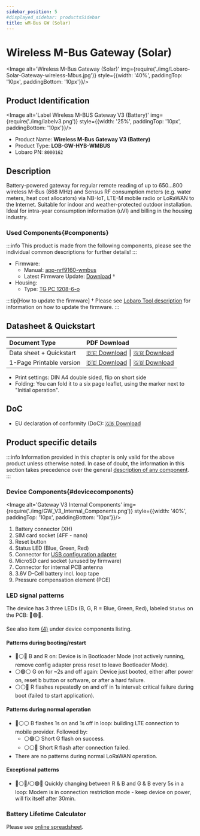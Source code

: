 ```yaml
---
sidebar_position: 5
#displayed_sidebar: productsSidebar
title: wM-Bus GW (Solar)
---
```


# Wireless M-Bus Gateway (Solar)

<Image alt='Wireless M-Bus Gateway (Solar)'
img={require('./img/Lobaro-Solar-Gateway-wireless-Mbus.jpg')}
style={{width: '40%', paddingTop: '10px', paddingBottom: '10px'}}/>

## Product Identification

<Image alt='Label Wireless M-BUS Gateway V3 (Battery)'
img={require('./img/labelv3.png')}
style={{width: '25%', paddingTop: '10px', paddingBottom: '10px'}}/>

* Product Name: **Wireless M-Bus Gateway V3 (Battery)**
* Product Type: **LOB-GW-HYB-WMBUS**
* Lobaro PN: `8000162`

## Description

Battery-powered gateway for regular remote reading of up to 650...800 wireless M-Bus (868 MHz) and Sensus RF consumption
meters (e.g. water meters, heat cost allocators) via NB-IoT, LTE-M mobile radio or LoRaWAN to the Internet. Suitable for
indoor and weather-protected outdoor installation. Ideal for intra-year consumption information (uVI) and billing in the
housing industry.

### Used Components{#components}

:::info
This product is made from the following components, please see the individual common descriptions for
further details!
:::

* Firmware:
    * Manual: [app-nrf9160-wmbus](/components/firmware/app-nrf9160-wmbus/introduction.md)
    * Latest Firmware Update: [Download](https://files.lobaro.com/s/9Zo3KQnXJDHNMgE) †
* Housing:
    * Type: [TG PC 1208-6-o](/components/enclosures/spelsberg_TG_PC_1208-6-o.md)

:::tip[How to update the firmware]
† Please see [Lobaro Tool description](/configuration/lobaro-config-tool#fwupdate) for information on how to update the
firmware.
:::

## Datasheet & Quickstart

| Document Type            | PDF Download                                                                                                                                                 |
|:-------------------------|:-------------------------------------------------------------------------------------------------------------------------------------------------------------|
| Data sheet + Quickstart  | [🇩🇪 Download](https://files.lobaro.com/index.php/s/SArz8mXdRTwyCHQ/download) ⎮ [🇬🇧 Download](https://files.lobaro.com/index.php/s/zS2J32EZX6mTxtQ/download) |
| 1-Page Printable version | [🇩🇪 Download](https://files.lobaro.com/index.php/s/r6M8kEsE2jwEQGx/download) ⎮ [🇬🇧 Download](https://files.lobaro.com/index.php/s/yFiXeAX7yoBH67s/download) |

* Print settings: DIN A4 double sided, flip on short side
* Folding: You can fold it to a six page leaflet, using the marker next to "Initial operation".

## DoC

* EU declaration of conformity (DoC): [🇬🇧 Download](https://files.lobaro.com/index.php/s/BKTJMPwmcg9Hs3n/download)

## Product specific details

:::info
Information provided in this chapter is only valid for the above product unless otherwise noted. In case of doubt,
the information in this section takes precedence over the general [description of any component](#components).
:::

### Device Components{#devicecomponents}
<Image alt='Gateway V3 Internal Components'
img={require('./img/GW_V3_Internal_Components.png')}
style={{width: '40%', paddingTop: '10px', paddingBottom: '10px'}}/>

1. Battery connector (XH)
2. SIM card socket (4FF - nano)
3. Reset button
4. Status LED (Blue, Green, Red)
5. Connector for [USB configuration adapter](/configuration/usb-config-adapter.md)
6. MicroSD card socket (unused by firmware)
7. Connector for internal PCB antenna
8. 3.6V D-Cell battery incl. loop tape 
9. Pressure compensation element (PCE)

### LED signal patterns

The device has 3 three LEDs (B, G, R = Blue, Green, Red), labeled `Status` on the PCB: 🔵🟢🔴. 

See also item [(4)](#devicecomponents) under device components listing.

#### Patterns during booting/restart

* 🔵⚪🔴 B and R on: Device is in Bootloader Mode (not actively running, remove config adapter press reset to leave
  Bootloader Mode).
* ⚪🟢⚪ G on for ~2s and off again: Device just booted, either after power on, reset b button or software, or after a hard
  failure.
* ⚪⚪🔴 R flashes repeatedly on and off in 1s interval: critical failure during boot (failed to start application).

#### Patterns during normal operation

* 🔵⚪⚪ B flashes 1s on and 1s off in loop: building LTE connection to mobile provider. Followed by:
    * ⚪🟢⚪ Short G flash on success.
    * ⚪⚪🔴 Short R flash after connection failed.
* There are no patterns during normal LoRaWAN operation.

#### Exceptional patterns

* 🔵⚪🔴/⚪🟢🔴 Quickly changing between R & B and G & B every 5s in a loop: Modem is in connection restriction mode - keep
  device on power, will fix itself after 30min.

### Battery Lifetime Calculator

Please
see [online spreadsheet](https://docs.google.com/spreadsheets/d/1BjEO0UShdWuhaDqwDWPEtqszOBqUVfBH85dvtvdCjlA/edit?usp=sharing).





